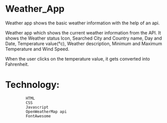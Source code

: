 # Weather_App

Weather app shows the basic weather information with the help of an api.

Weather app which shows the current weather information from the API. It shows the Weather status Icon, Searched City and Country name, Day and Date,
Temperature value(°c), Weather description, Minimum and Maximum Temperature and Wind Speed.

When the user clicks on the temperature value, it gets converted into Fahrenheit.

# Technology: 
             HTML
             CSS 
             Javascript
             OpenWeatherMap api
             FontAwesome
